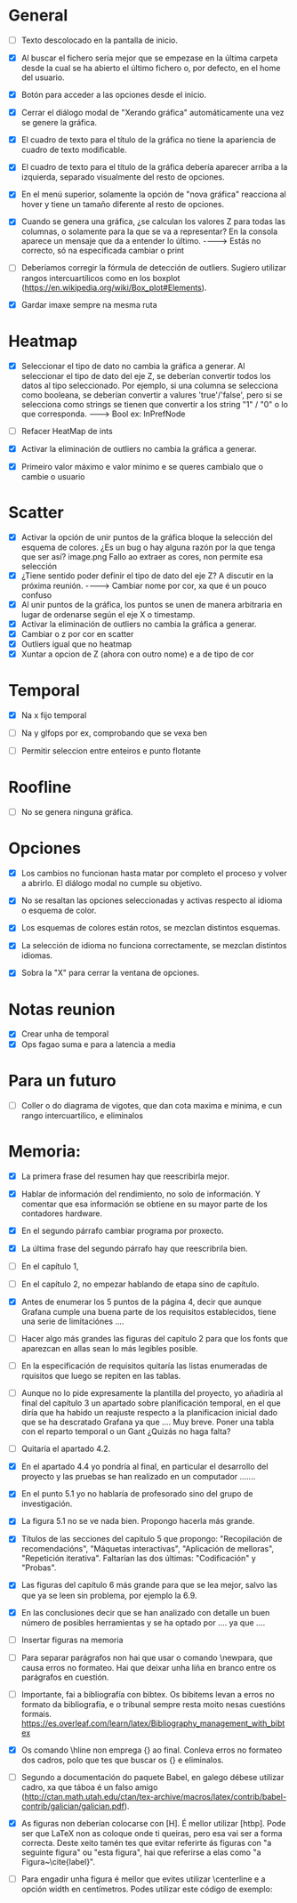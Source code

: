 # General

- [ ] Texto descolocado en la pantalla de inicio.
- [x] Al buscar el fichero sería mejor que se empezase en la última carpeta desde la cual se ha abierto el último fichero o, por defecto, en el home del usuario.
- [x] Botón para acceder a las opciones desde el inicio.
- [x] Cerrar el diálogo modal de "Xerando gráfica" automáticamente una vez se genere la gráfica.
- [x] El cuadro de texto para el título de la gráfica no tiene la apariencia de cuadro de texto modificable.
- [x] El cuadro de texto para el título de la gráfica debería aparecer arriba a la izquierda, separado visualmente del resto de opciones.
- [x] En el menú superior, solamente la opción de "nova gráfica" reacciona al hover y tiene un tamaño diferente al resto de opciones.
- [x] Cuando se genera una gráfica, ¿se calculan los valores Z para todas las columnas, o solamente para la que se va a representar? En la consola aparece un mensaje que da a entender lo último. ----> Estás no correcto, só na especificada cambiar o print
- [ ] Deberíamos corregir la fórmula de detección de outliers. Sugiero utilizar rangos intercuartílicos como en los boxplot (<https://en.wikipedia.org/wiki/Box_plot#Elements>).
- [x] Gardar imaxe sempre na mesma ruta


# Heatmap

- [x] Seleccionar el tipo de dato no cambia la gráfica a generar. Al seleccionar el tipo de dato del eje Z, se deberían convertir todos los datos al tipo seleccionado. Por ejemplo, si una columna se selecciona como booleana, se deberían convertir a valures 'true'/'false', pero si se selecciona como strings se tienen que convertir a los string "1" / "0" o lo que corresponda. ---> Bool ex: InPrefNode
- [ ] Refacer HeatMap de ints
- [x] Activar la eliminación de outliers no cambia la gráfica a generar.
- [x] Primeiro valor máximo e valor mínimo e se queres cambialo que o cambie o usuario


# Scatter

- [x] Activar la opción de unir puntos de la gráfica bloque la selección del esquema de colores. ¿Es un bug o hay alguna razón por la que tenga que ser así? image.png Fallo ao extraer as cores, non permite esa selección
- [x] ¿Tiene sentido poder definir el tipo de dato del eje Z? A discutir en la próxima reunión.  ----> Cambiar nome por cor, xa que é un pouco confuso
- [x] Al unir puntos de la gráfica, los puntos se unen de manera arbitraria en lugar de ordenarse según el eje X o timestamp.
- [x] Activar la eliminación de outliers no cambia la gráfica a generar.
- [x] Cambiar o z por cor en scatter
- [x] Outliers igual que no heatmap
- [x] Xuntar a opcion de Z (ahora con outro nome) e a de tipo de cor

# Temporal
- [x] Na x fijo temporal
- [ ] Na y glfops por ex, comprobando que se vexa ben
- [ ] Permitir seleccion entre enteiros e punto flotante


# Roofline

- [ ] No se genera ninguna gráfica.


# Opciones

- [x] Los cambios no funcionan hasta matar por completo el proceso y volver a abrirlo. El diálogo modal no cumple su objetivo.
- [x] No se resaltan las opciones seleccionadas y activas respecto al idioma o esquema de color.
- [x] Los esquemas de colores están rotos, se mezclan distintos esquemas.
- [x] La selección de idioma no funciona correctamente, se mezclan distintos idiomas.
- [x] Sobra la "X" para cerrar la ventana de opciones.


# Notas reunion

- [x] Crear unha de temporal
- [x] Ops fagao suma e para a latencia a media

# Para un futuro
- [ ] Coller o do diagrama de vigotes, que dan cota maxima e minima, e cun rango intercuartilico, e eliminalos



# Memoria:
- [x] La primera frase del resumen hay que reescribirla mejor.

- [x] Hablar de información del rendimiento, no solo de información. Y comentar que esa información se obtiene en su mayor parte de los contadores hardware.

- [x] En el segundo párrafo cambiar programa por proxecto.

- [x] La última frase del segundo párrafo hay que reescribrila bien.

- [ ] En el capítulo 1,

- [ ] En el capítulo 2, no empezar hablando de etapa sino de capítulo.

- [x] Antes de enumerar los 5 puntos de la página 4, decir que aunque Grafana cumple una buena parte de los requisitos establecidos, tiene una serie de limitaciónes ....

- [ ] Hacer algo más grandes las figuras del capítulo 2 para que los fonts que aparezcan en allas sean lo más legibles posible.

- [ ] En la especificación de requisitos quitaría las listas enumeradas de rquisitos que luego se repiten en las tablas.

- [ ] Aunque no lo pide expresamente la plantilla del proyecto, yo añadiría al final del capítulo 3 un apartado sobre planificación temporal, en el que diría que ha habido un reajuste respecto a la planificacion inicial dado que se ha descratado Grafana ya que .... Muy breve. Poner una tabla con el reparto temporal o un Gant ¿Quizás no haga falta?

- [ ] Quitaría el apartado 4.2.

- [x] En el apartado 4.4 yo pondría al final, en particular el desarrollo del proyecto y las pruebas se han realizado en un computador .......

- [x] En el punto 5.1 yo no hablaría de profesorado sino del grupo de investigación.

- [x] La figura 5.1 no se ve nada bien. Propongo hacerla más grande.

- [x] Títulos de las secciones del capítulo 5 que propongo: "Recopilación de recomendacións", "Máquetas interactivas", "Aplicación de melloras", "Repetición iterativa". Faltarían las dos últimas: "Codificación" y "Probas".

- [x] Las figuras del capítulo 6 más grande para que se lea mejor, salvo las que ya se leen sin problema, por ejemplo la 6.9.

- [x] En las conclusiones decir que se han analizado con detalle un buen número de posibles herramientas y se ha optado por .... ya que  ....
  
- [ ] Insertar figuras na memoria
- [ ] Para separar parágrafos non hai que usar o comando \newpara, que causa erros no formateo. Hai que deixar unha liña en branco entre os parágrafos en cuestión.
- [ ] Importante, fai a bibliografía con bibtex. Os bibitems levan a erros no formato da bibliografía, e o tribunal sempre resta moito nesas cuestións formais. https://es.overleaf.com/learn/latex/Bibliography_management_with_bibtex 
- [x] Os comando \hline non emprega {} ao final. Conleva erros no formateo dos cadros, polo que tes que buscar os {} e eliminalos.
- [ ] Segundo a documentación do paquete Babel, en galego débese utilizar cadro, xa que táboa é un falso amigo (http://ctan.math.utah.edu/ctan/tex-archive/macros/latex/contrib/babel-contrib/galician/galician.pdf). 
- [x] As figuras non deberían colocarse con [H]. É mellor utilizar [htbp]. Pode ser que LaTeX non as coloque onde ti queiras, pero esa vai ser a forma correcta. Deste xeito tamén tes que evitar referirte ás figuras con "a seguinte figura" ou "esta figura", hai que referirse a elas como "a Figura~\cite{label}".
- [ ] Para engadir unha figura é mellor que evites utilizar \centerline e a opción width en centímetros. Podes utilizar este código de exemplo:
